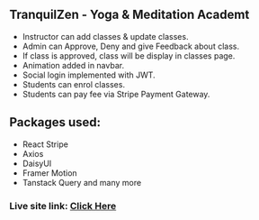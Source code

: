 ## TranquilZen - Yoga & Meditation Academt

* Instructor can add classes & update classes.
* Admin can Approve, Deny and give Feedback about class.
* If class is approved, class will be display in classes page.
* Animation added in navbar.
* Social login implemented with JWT.
* Students can enrol classes.
* Students can pay fee via Stripe Payment Gateway.

## Packages used:
* React Stripe
* Axios
* DaisyUI
* Framer Motion
* Tanstack Query and many more

### Live site link: [Click Here](https://summer-camp-87b13.web.app/)
